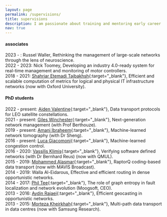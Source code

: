 ```yaml
---
layout: page
permalink: /supervisions/
title: supervisions
description: I am passionate about training and mentoring early career researchers.
nav: true
---
```


#### associates
2023 -     : Russel Waller, Rethinking the management of large-scale networks through the lens of neuroscience.
<br>
2022 - 2023: Nick Toomey, Developing an industry 4.0-ready system for real-time management and monitoring of motor controllers.
<br>
2018 - 2021: [Shahriar Etemadi Tajbakhsh](https://uk.linkedin.com/in/shahriar-etemadi-tajbakhsh-471ba5b0){:target="_blank"}, Efficient and scalable computation of metrics for logical and physical IT infrastructure networks (now with Oxford University).

#### PhD students
2022 - present: [Aiden Valentine](https://profiles.sussex.ac.uk/p433938-aiden-valentine){:target="_blank"}, Data transport protocols for LEO satellite constellations.
<br>
2021 - present: [Giles Winchester](https://uk.linkedin.com/in/giles-winchester-912625189){:target="_blank"}, Next-generation network management (with Prof Berthouze).
<br>
2019 - present: [Amani Ibraheem](){:target="_blank"}, Machine-learned network tomography (with Dr Sheng).
<br>
2016 - present: [Luca Giacomoni](https://uk.linkedin.com/in/luca-giacomoni-343b8582){:target="_blank"}, Machine-learned congestion control.
<br>
2016 - 2020: [Vassilis Klimis](https://uk.linkedin.com/in/vasiliosklimis){:target="_blank"}, Verifying software defined networks (with Dr Bernhard Reus) (now with QMUL).
<br>
2015 - 2019: [Mohammed Alasmar](https://uk.linkedin.com/in/mohammed-alasmar-854497170){:target="_blank"}, RaptorQ coding-based data transport (now with MAVIS Broadcast).
<br>
2014 - 2019: Walla Al-Eidarous, Effective and efficient routing in dense opportunistic networks.
<br>
2014 - 2017: [Phil Tee](https://www.linkedin.com/in/philtee){:target="_blank"}, The role of graph entropy in fault localization and network evolution (Moogsoft, CEO).
<br>
2013 - 2016: [Aydin Rajaei](http://www.sussex.ac.uk/profiles/285739){:target="_blank"}, Efficient geocasting in opportunistic networks.
<br>
2013 - 2015: [Morteza Kheirkhah](https://uk.linkedin.com/in/mkheirkhah){:target="_blank"}, Multi-path data transport in data centres (now with Samsung Research).
